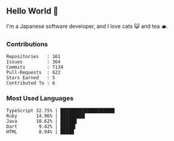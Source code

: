 ## Hello World 👋

I'm a Japanese software developer, and I love cats 😺 and tea 🫖.

### Contributions

    Repositories   : 161
    Issues         : 364
    Commits        : 7134
    Pull-Requests  : 622
    Stars Earned   : 5
    Contributed To : 6

### Most Used Languages

    TypeScript 32.75% | ████████████████████
    Ruby       14.96% | █████████
    Java       10.62% | ██████
    Dart        9.42% | █████▌
    HTML        8.94% | █████
